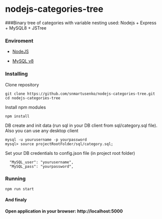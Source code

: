 # nodejs-categories-tree
###Binary tree of categories with variable nesting
used: Nodejs + Express + MySQL8 + JSTree

### Enviroment

* [NodeJS](https://nodejs.org)

* [MySQL v8](https://dev.mysql.com/downloads/installer/)

### Installing

Clone repository

```
git clone https://github.com/snmartusenko/nodejs-categories-tree.git
cd nodejs-categories-tree
```

Install npm modules

```
npm install
```

DB create and init data (run sql in your DB client from sql/category.sql file).
Also you can use any desktop client

```
mysql -u yourusername -p yourpassword
mysql> source projectRootFolder/sql/category.sql;
```

Set your DB credentials to config.json file (in project root folder)

````
  "MySQL_user": "yourusername",
  "MySQL_pass": "yourpassword",
````

### Running

```
npm run start
```

#### And finaly
#### Open application in your browser: http://localhost:5000
